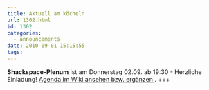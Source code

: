 ```yaml
---
title: Aktuell am köcheln
url: 1302.html
id: 1302
categories:
  - announcements
date: 2010-09-01 15:15:55
tags:
---
```


**Shackspace-Plenum** ist am Donnerstag 02.09\. ab 19:30 - Herzliche Einladung!
[Agenda im Wiki ansehen bzw. ergänzen ](https://blog.shackspace.de/wiki/doku.php?id=plenum100902).
+++